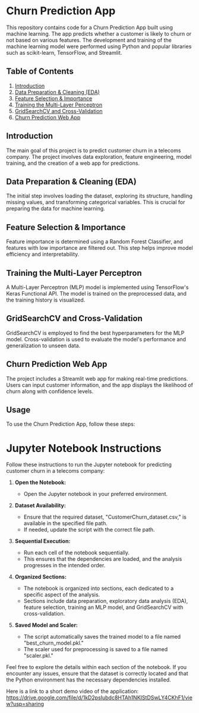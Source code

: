 # Churn Prediction App

This repository contains code for a Churn Prediction App built using machine learning. The app predicts whether a customer is likely to churn or not based on various features. The development and training of the machine learning model were performed using Python and popular libraries such as scikit-learn, TensorFlow, and Streamlit.

## Table of Contents

1. [Introduction](#introduction)
2. [Data Preparation & Cleaning (EDA)](#data-preparation--cleaning-eda)
3. [Feature Selection & Importance](#feature-selection--importance)
4. [Training the Multi-Layer Perceptron](#training-the-multi-layer-perceptron)
5. [GridSearchCV and Cross-Validation](#gridsearchcv-and-cross-validation)
6. [Churn Prediction Web App](#churn-prediction-web-app)

## Introduction

The main goal of this project is to predict customer churn in a telecoms company. The project involves data exploration, feature engineering, model training, and the creation of a web app for predictions.

## Data Preparation & Cleaning (EDA)

The initial step involves loading the dataset, exploring its structure, handling missing values, and transforming categorical variables. This is crucial for preparing the data for machine learning.

## Feature Selection & Importance

Feature importance is determined using a Random Forest Classifier, and features with low importance are filtered out. This step helps improve model efficiency and interpretability.

## Training the Multi-Layer Perceptron

A Multi-Layer Perceptron (MLP) model is implemented using TensorFlow's Keras Functional API. The model is trained on the preprocessed data, and the training history is visualized.

## GridSearchCV and Cross-Validation

GridSearchCV is employed to find the best hyperparameters for the MLP model. Cross-validation is used to evaluate the model's performance and generalization to unseen data.

## Churn Prediction Web App

The project includes a Streamlit web app for making real-time predictions. Users can input customer information, and the app displays the likelihood of churn along with confidence levels.

## Usage

To use the Churn Prediction App, follow these steps:

# Jupyter Notebook Instructions

Follow these instructions to run the Jupyter notebook for predicting customer churn in a telecoms company:

1. **Open the Notebook:**

   - Open the Jupyter notebook in your preferred environment.

2. **Dataset Availability:**

   - Ensure that the required dataset, "CustomerChurn_dataset.csv," is available in the specified file path.
   - If needed, update the script with the correct file path.

3. **Sequential Execution:**

   - Run each cell of the notebook sequentially.
   - This ensures that the dependencies are loaded, and the analysis progresses in the intended order.

4. **Organized Sections:**

   - The notebook is organized into sections, each dedicated to a specific aspect of the analysis.
   - Sections include data preparation, exploratory data analysis (EDA), feature selection, training an MLP model, and GridSearchCV with cross-validation.

5. **Saved Model and Scaler:**
   - The script automatically saves the trained model to a file named "best_churn_model.pkl."
   - The scaler used for preprocessing is saved to a file named "scaler.pkl."

Feel free to explore the details within each section of the notebook. If you encounter any issues, ensure that the dataset is correctly located and that the Python environment has the necessary dependencies installed.

Here is a link to a short demo video of the application:
https://drive.google.com/file/d/1kD2psIubdc8HTAh1NKIStDSwLY4CKhF1/view?usp=sharing
